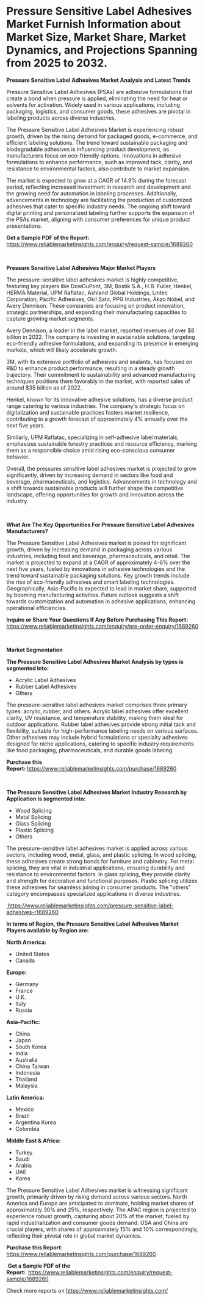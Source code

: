 <p><h1>Pressure Sensitive Label Adhesives Market Furnish Information about Market Size, Market Share, Market Dynamics, and Projections Spanning from 2025 to 2032.</h1></p><p><strong>Pressure Sensitive Label Adhesives Market Analysis and Latest Trends</strong></p>
<p><p>Pressure Sensitive Label Adhesives (PSAs) are adhesive formulations that create a bond when pressure is applied, eliminating the need for heat or solvents for activation. Widely used in various applications, including packaging, logistics, and consumer goods, these adhesives are pivotal in labeling products across diverse industries.</p><p>The Pressure Sensitive Label Adhesives Market is experiencing robust growth, driven by the rising demand for packaged goods, e-commerce, and efficient labeling solutions. The trend toward sustainable packaging and biodegradable adhesives is influencing product development, as manufacturers focus on eco-friendly options. Innovations in adhesive formulations to enhance performance, such as improved tack, clarity, and resistance to environmental factors, also contribute to market expansion.</p><p>The market is expected to grow at a CAGR of 14.9% during the forecast period, reflecting increased investment in research and development and the growing need for automation in labeling processes. Additionally, advancements in technology are facilitating the production of customized adhesives that cater to specific industry needs. The ongoing shift toward digital printing and personalized labeling further supports the expansion of the PSAs market, aligning with consumer preferences for unique product presentations.</p></p>
<p><strong>Get a Sample PDF of the Report:&nbsp;</strong> <a href="https://www.reliablemarketinsights.com/enquiry/request-sample/1689260?utm_campaign=1558&utm_medium=2&utm_source=Github&utm_content=ia&utm_term=26032025&utm_id=pressure-sensitive-label-adhesives">https://www.reliablemarketinsights.com/enquiry/request-sample/1689260</a></p>
<p>&nbsp;</p>
<p><strong>Pressure Sensitive Label Adhesives Major Market Players</strong></p>
<p><p>The pressure-sensitive label adhesives market is highly competitive, featuring key players like DowDuPont, 3M, Bostik S.A., H.B. Fuller, Henkel, HERMA Material, UPM Raflatac, Ashland Global Holdings, Lintec Corporation, Pacific Adhesives, Okil Sato, PPG Industries, Akzo Nobel, and Avery Dennison. These companies are focusing on product innovation, strategic partnerships, and expanding their manufacturing capacities to capture growing market segments.</p><p>Avery Dennison, a leader in the label market, reported revenues of over $8 billion in 2022. The company is investing in sustainable solutions, targeting eco-friendly adhesive formulations, and expanding its presence in emerging markets, which will likely accelerate growth.</p><p>3M, with its extensive portfolio of adhesives and sealants, has focused on R&D to enhance product performance, resulting in a steady growth trajectory. Their commitment to sustainability and advanced manufacturing techniques positions them favorably in the market, with reported sales of around $35 billion as of 2022.</p><p>Henkel, known for its innovative adhesive solutions, has a diverse product range catering to various industries. The company's strategic focus on digitalization and sustainable practices fosters market resilience, contributing to a growth forecast of approximately 4% annually over the next five years.</p><p>Similarly, UPM Raflatac, specializing in self-adhesive label materials, emphasizes sustainable forestry practices and resource efficiency, marking them as a responsible choice amid rising eco-conscious consumer behavior.</p><p>Overall, the pressures sensitive label adhesives market is projected to grow significantly, driven by increasing demand in sectors like food and beverage, pharmaceuticals, and logistics. Advancements in technology and a shift towards sustainable products will further shape the competitive landscape, offering opportunities for growth and innovation across the industry.</p></p>
<p>&nbsp;</p>
<p><strong>What Are The Key Opportunities For Pressure Sensitive Label Adhesives Manufacturers?</strong></p>
<p><p>The Pressure Sensitive Label Adhesives market is poised for significant growth, driven by increasing demand in packaging across various industries, including food and beverage, pharmaceuticals, and retail. The market is projected to expand at a CAGR of approximately 4-6% over the next five years, fueled by innovations in adhesive technologies and the trend toward sustainable packaging solutions. Key growth trends include the rise of eco-friendly adhesives and smart labeling technologies. Geographically, Asia-Pacific is expected to lead in market share, supported by booming manufacturing activities. Future outlook suggests a shift towards customization and automation in adhesive applications, enhancing operational efficiencies.</p></p>
<p><strong>Inquire or Share Your Questions If Any Before Purchasing This Report:</strong> <a href="https://www.reliablemarketinsights.com/enquiry/pre-order-enquiry/1689260?utm_campaign=1558&utm_medium=2&utm_source=Github&utm_content=ia&utm_term=26032025&utm_id=pressure-sensitive-label-adhesives">https://www.reliablemarketinsights.com/enquiry/pre-order-enquiry/1689260</a></p>
<p>&nbsp;</p>
<p><strong>Market Segmentation</strong></p>
<p><strong>The Pressure Sensitive Label Adhesives Market Analysis by types is segmented into:</strong></p>
<p><ul><li>Acrylic Label Adhesives</li><li>Rubber Label Adhesives</li><li>Others</li></ul></p>
<p><p>The pressure-sensitive label adhesives market comprises three primary types: acrylic, rubber, and others. Acrylic label adhesives offer excellent clarity, UV resistance, and temperature stability, making them ideal for outdoor applications. Rubber label adhesives provide strong initial tack and flexibility, suitable for high-performance labeling needs on various surfaces. Other adhesives may include hybrid formulations or specialty adhesives designed for niche applications, catering to specific industry requirements like food packaging, pharmaceuticals, and durable goods labeling.</p></p>
<p><strong>Purchase this Report:&nbsp;</strong><a href="https://www.reliablemarketinsights.com/purchase/1689260?utm_campaign=1558&utm_medium=2&utm_source=Github&utm_content=ia&utm_term=26032025&utm_id=pressure-sensitive-label-adhesives">https://www.reliablemarketinsights.com/purchase/1689260</a></p>
<p>&nbsp;</p>
<p><strong>The Pressure Sensitive Label Adhesives Market Industry Research by Application is segmented into:</strong></p>
<p><ul><li>Wood Splicing</li><li>Metal Splicing</li><li>Glass Splicing</li><li>Plastic Splicing</li><li>Others</li></ul></p>
<p><p>The pressure-sensitive label adhesives market is applied across various sectors, including wood, metal, glass, and plastic splicing. In wood splicing, these adhesives create strong bonds for furniture and cabinetry. For metal splicing, they are vital in industrial applications, ensuring durability and resistance to environmental factors. In glass splicing, they provide clarity and strength for decorative and functional purposes. Plastic splicing utilizes these adhesives for seamless joining in consumer products. The "others" category encompasses specialized applications in diverse industries.</p></p>
<p><a href="https://www.reliablemarketinsights.com/pressure-sensitive-label-adhesives-r1689260?utm_campaign=1558&utm_medium=2&utm_source=Github&utm_content=ia&utm_term=26032025&utm_id=pressure-sensitive-label-adhesives">&nbsp;https://www.reliablemarketinsights.com/pressure-sensitive-label-adhesives-r1689260</a></p>
<p><strong>In terms of Region, the Pressure Sensitive Label Adhesives Market Players available by Region are:</strong></p>
<p>
    <p> <strong> North America: </strong>
        <ul>
            <li>United States</li>
            <li>Canada</li>
        </ul>
        </p> 
    <p> <strong> Europe: </strong>
        <ul>
            <li>Germany</li>
            <li>France</li>
            <li>U.K.</li>
            <li>Italy</li>
            <li>Russia</li>
        </ul>
        </p> 
    <p> <strong> Asia-Pacific: </strong>
        <ul>
            <li>China</li>
            <li>Japan</li>
            <li>South Korea</li>
            <li>India</li>
            <li>Australia</li>
            <li>China Taiwan</li>
            <li>Indonesia</li>
            <li>Thailand</li>
            <li>Malaysia</li>
        </ul>
        </p> 
    <p> <strong> Latin America: </strong>
        <ul>
            <li>Mexico</li>
            <li>Brazil</li>
            <li>Argentina Korea</li>
            <li>Colombia</li>
        </ul>
        </p> 
    <p> <strong> Middle East & Africa: </strong>
        <ul>
            <li>Turkey</li>
            <li>Saudi</li>
            <li>Arabia</li>
            <li>UAE</li>
            <li>Korea</li>
        </ul>
    </p>
    </p>
<p><p>The Pressure Sensitive Label Adhesives market is witnessing significant growth, primarily driven by rising demand across various sectors. North America and Europe are anticipated to dominate, holding market shares of approximately 30% and 25%, respectively. The APAC region is projected to experience robust growth, capturing about 20% of the market, fueled by rapid industrialization and consumer goods demand. USA and China are crucial players, with shares of approximately 15% and 10% correspondingly, reflecting their pivotal role in global market dynamics.</p></p>
<p><strong>Purchase this Report: </strong><a href="https://www.reliablemarketinsights.com/purchase/1689260?utm_campaign=1558&utm_medium=2&utm_source=Github&utm_content=ia&utm_term=26032025&utm_id=pressure-sensitive-label-adhesives">https://www.reliablemarketinsights.com/purchase/1689260</a></p>
<p>&nbsp;<strong>Get a Sample PDF of the Report:&nbsp;&nbsp;</strong><a href="https://www.reliablemarketinsights.com/enquiry/request-sample/1689260?utm_campaign=1558&utm_medium=2&utm_source=Github&utm_content=ia&utm_term=26032025&utm_id=pressure-sensitive-label-adhesives">https://www.reliablemarketinsights.com/enquiry/request-sample/1689260</a></p>
<p><strong></strong></p>
<p>Check more reports on <a href="https://www.reliablemarketinsights.com/?utm_campaign=1558&utm_medium=2&utm_source=Github&utm_content=ia&utm_term=26032025&utm_id=pressure-sensitive-label-adhesives">https://www.reliablemarketinsights.com/</a></p>